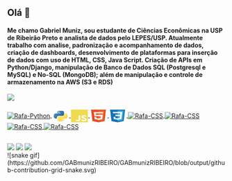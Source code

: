 ## Olá 👋
#### Me chamo Gabriel Muniz, sou estudante de Ciências Econômicas na USP de Ribeirão Preto e analista de dados pelo LEPES/USP. Atualmente trabalho com analise, padronização e acompanhamento de dados, criação de dashboards, desenvolvimento de plataformas para inserção de dados com uso de HTML, CSS, Java Script. Criação de APIs em Python/Django, manipulação de Banco de Dados SQL (Postgresql e MySQL) e No-SQL (MongoDB); além de manipulação e controle de armazenamento na AWS (S3 e RDS)

 <div>
  <a href="https://beacons.ai/GABmunizRIBEIRO">
  <img height="180em" src="https://github-readme-stats.vercel.app/api/top-langs/?username=GABmunizRIBEIRO&layout=compact"/>
</div>

<div style="display: inline_block"><br>
  <img align="center" alt="Rafa-Python" height="30" width="40" src="https://cdn.jsdelivr.net/gh/devicons/devicon@latest/icons/r/r-original.svg"/>         
  <img align="center" alt="Rafa-Python" height="30" width="40" src="https://raw.githubusercontent.com/devicons/devicon/master/icons/python/python-original.svg"/>
  <img align="center" alt="Rafa-Js" height="30" width="40" src="https://raw.githubusercontent.com/devicons/devicon/master/icons/javascript/javascript-plain.svg">
  <img align="center" alt="Rafa-HTML" height="30" width="40" src="https://raw.githubusercontent.com/devicons/devicon/master/icons/html5/html5-original.svg">
  <img align="center" alt="Rafa-CSS" height="30" width="40" src="https://raw.githubusercontent.com/devicons/devicon/master/icons/css3/css3-original.svg">
  <img align="center" alt="Rafa-CSS" height="30" width="40" src="https://cdn.jsdelivr.net/gh/devicons/devicon@latest/icons/azuresqldatabase/azuresqldatabase-original.svg" />
  <img align="center" alt="Rafa-CSS" height="30" width="40" src="https://cdn.jsdelivr.net/gh/devicons/devicon@latest/icons/postgresql/postgresql-original.svg" />
  <img align="center" alt="Rafa-CSS" height="30" width="40" src="https://cdn.jsdelivr.net/gh/devicons/devicon@latest/icons/inkscape/inkscape-original.svg" />   
  <img align="center" alt="Rafa-CSS" height="30" width="40" src="https://cdn.jsdelivr.net/gh/devicons/devicon@latest/icons/latex/latex-original.svg" />
          
</div>
  
  ##
<div> 
  <a href="https://instagram.com/g_muniz23" target="_blank"><img src="https://img.shields.io/badge/-Instagram-%23E4405F?style=for-the-badge&logo=instagram&logoColor=white" target="_blank"></a>
  <a href = "mailto:gabrielmunizdamooca@usp.br"><img src="https://img.shields.io/badge/-Gmail-%23333?style=for-the-badge&logo=gmail&logoColor=white" target="_blank"></a>
  <a href="https://www.linkedin.com/in/gabriel-muniz-3130a81b8/" target="_blank"><img src="https://img.shields.io/badge/-LinkedIn-%230077B5?style=for-the-badge&logo=linkedin&logoColor=white" target="_blank"></a> 
  
</div>
![snake gif](https://github.com/GABmunizRIBEIRO/GABmunizRIBEIRO/blob/output/github-contribution-grid-snake.svg)
<!-- ![Snake animation](https://github.com/GABmunizRIBEIRO/GABmunizRIBEIRO/blob/output/github-contribution-grid-snake.svg)
